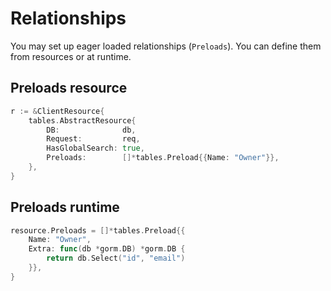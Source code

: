 # Relationships

You may set up eager loaded relationships (`Preloads`).
You can define them from resources or at runtime.

## Preloads resource

```go
r := &ClientResource{
    tables.AbstractResource{
        DB:              db,
        Request:         req,
        HasGlobalSearch: true,
        Preloads:        []*tables.Preload{{Name: "Owner"}},
    },
}
```

## Preloads runtime 

```go
resource.Preloads = []*tables.Preload{{
    Name: "Owner",
    Extra: func(db *gorm.DB) *gorm.DB {
        return db.Select("id", "email")
    }},
}
```